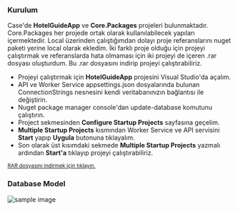 ### Kurulum
Case'de **HotelGuideApp** ve **Core.Packages** projeleri bulunmaktadır. Core.Packages her projede ortak olarak kullanılabilecek yapıları içermektedir. Local üzerinden çalıştığımdan dolayı proje referanslarını nuget paketi yerine local olarak ekledim. İki farklı proje olduğu için projeyi çalıştırmak ve referanslarda hata olmaması için iki projeyi de içeren .rar dosyası oluşturdum. Bu .rar dosyasını indirip projeyi çalıştırabiliriz. 
- Projeyi çalıştırmak için **HotelGuideApp** projesini Visual Studio'da açalım.
- API ve Worker Service appsettings.json dosyalarında bulunan ConnectionStrings nesnesini kendi veritabanınızın bağlantısı ile değiştirin.
- Nuget package manager console'dan update-database komutunu çalıştırın.
- Project sekmesinden **Configure Startup Projects** sayfasına geçelim.
- **Multiple Startup Projects** kısmından Worker Service ve API servisini **Start** yapıp **Uygula** butonuna tıklayalım.
- Son olarak üst kısımdaki sekmede **Multiple Startup Projects** yazmalı ardından **Start'a** tıklayıp projeyi çalıştırabiliriz.

<sup><a href="https://drive.google.com/file/d/1Schrn8JkcyKPZokc77iCGO6S0UsxYJA-/view?usp=sharing:">RAR dosyasını indirmek için tıklayın.</a></sup>

### Database Model

<img src="https://drive.google.com/uc?id=1ybGjJqgfe3zy02VAxjkXuYDJD6B-7PVZ" alt="sample image" />
